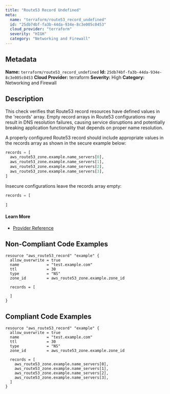 ```yaml
---
title: "Route53 Record Undefined"
meta:
  name: "terraform/route53_record_undefined"
  id: "25db74bf-fa3b-44da-934e-8c3e005c0453"
  cloud_provider: "terraform"
  severity: "HIGH"
  category: "Networking and Firewall"
---
```

## Metadata
**Name:** `terraform/route53_record_undefined`
**Id:** `25db74bf-fa3b-44da-934e-8c3e005c0453`
**Cloud Provider:** terraform
**Severity:** High
**Category:** Networking and Firewall
## Description
This check verifies that Route53 record resources have defined values in the 'records' array. Empty record arrays in Route53 configurations may result in DNS resolution failures, causing service disruptions and potentially breaking application functionality that depends on proper name resolution.

A properly configured Route53 record should include appropriate values in the records array as shown in the secure example below:

```terraform
records = [
  aws_route53_zone.example.name_servers[0],
  aws_route53_zone.example.name_servers[1],
  aws_route53_zone.example.name_servers[2],
  aws_route53_zone.example.name_servers[3],
]
```

Insecure configurations leave the records array empty:

```terraform
records = [
  
]
```

#### Learn More

 - [Provider Reference](https://registry.terraform.io/providers/hashicorp/aws/latest/docs/resources/route53_record)

## Non-Compliant Code Examples
```aws
resource "aws_route53_record" "example" {
  allow_overwrite = true
  name            = "test.example.com"
  ttl             = 30
  type            = "NS"
  zone_id         = aws_route53_zone.example.zone_id

  records = [
    
  ]
}
```

## Compliant Code Examples
```aws
resource "aws_route53_record" "example" {
  allow_overwrite = true
  name            = "test.example.com"
  ttl             = 30
  type            = "NS"
  zone_id         = aws_route53_zone.example.zone_id

  records = [
    aws_route53_zone.example.name_servers[0],
    aws_route53_zone.example.name_servers[1],
    aws_route53_zone.example.name_servers[2],
    aws_route53_zone.example.name_servers[3],
  ]
}
```